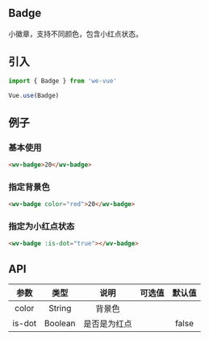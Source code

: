 Badge
---
小徽章，支持不同颜色，包含小红点状态。

## 引入

```js
import { Badge } from 'we-vue'

Vue.use(Badge)
```

## 例子

### 基本使用

```html
<wv-badge>20</wv-badge>
```

### 指定背景色

```html
<wv-badge color="red">20</wv-badge>
```

### 指定为小红点状态

```html
<wv-badge :is-dot="true"></wv-badge>
```

## API

|   参数   |   类型    |   说明   | 可选值  |  默认值  |
| :----: | :-----: | :----: | :--: | :---: |
| color  | String  |  背景色   |      |       |
| is-dot | Boolean | 是否是为红点 |      | false |
